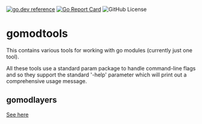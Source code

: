 <!-- Code generated by mkbadge; DO NOT EDIT. START -->
[![go.dev reference](https://img.shields.io/badge/go.dev-reference-green?logo=go)](https://pkg.go.dev/mod/github.com/nickwells/gomodtools)
[![Go Report Card](https://goreportcard.com/badge/github.com/nickwells/gomodtools)](https://goreportcard.com/report/github.com/nickwells/gomodtools)
![GitHub License](https://img.shields.io/github/license/nickwells/gomodtools)
<!-- Code generated by mkbadge; DO NOT EDIT. END -->
# gomodtools

This contains various tools for working with go modules (currently just one
tool).

All these tools use a standard param package to handle command-line flags
and so they support the standard '-help' parameter which will print out a
comprehensive usage message.

## gomodlayers
[See here](gomodlayers/_gomodlayers.DOC.md)
